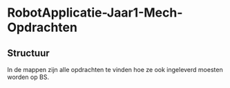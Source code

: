 # RobotApplicatie-Jaar1-Mech-Opdrachten
## Structuur
In de mappen zijn alle opdrachten te vinden hoe ze ook ingeleverd moesten worden op BS.
